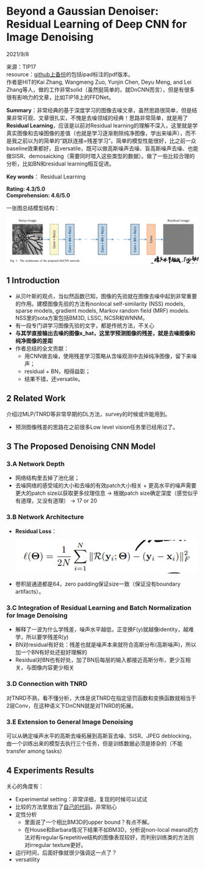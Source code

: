 # Beyond a Gaussian Denoiser: Residual Learning of Deep CNN for Image Denoising  

2021/9/8  

来源：TIP17  
resource：[github上备份](https://github.com/YouCaiJun98/YouCaiJun98.github.io/blob/master/articles/CV/Denoising/DnCNN.pdf)的包括ipad标注的pdf版本。  
作者是HIT的Kai Zhang, Wangmeng Zuo, Yunjin Chen, Deyu Meng, and Lei Zhang等人，做的工作非常solid（虽然挺简单的，就DnCNN而言），但是有很多很有影响力的文章，比如TIP18上的FFDNet。  

**Summary**：非常经典的基于深度学习的图像去噪文章，虽然思路很简单，但是结果非常可观、文章很扎实，不愧是去噪领域的经典！思路非常简单，就是用了**Residual Learning**，应该是以前对Residual learning的理解不深入，这里就是学真实图像和去噪图像的差值（也就是学习逐渐剔除纯净图像，学出来噪声），而不是我之前以为的简单的“跳跃连接=残差学习”。简单的模型性能很好，比之前一众baseline效果都好，且versatile，既可以做高斯噪声去噪、盲高斯噪声去噪、也能做SISR、demosaicking（需要同时喂入这些类型的数据）。做了一些比较合理的分析，比如BN和residual learning相互促进。    

**Key words**： Residual Learning  

**Rating: 4.3/5.0**  
**Comprehension: 4.6/5.0**  

一张图总结模型结构：  

![](https://raw.githubusercontent.com/YouCaiJun98/MyPicBed/main/imgs/202109080001.png)  

## 1 Introduction  
* 从贝叶斯的观点，当似然函数已知，图像的先验就在图像去噪中起到非常重要的作用。建模图像先验的方法有nonlocal self-similarity (NSS) models, sparse models, gradient models,  Markov random field (MRF) models. NSS里的sota方案包括BM3D, LSSC, NCSR和WNNM。  
* 有一段专门讲学习图像先验的文字，都是传统方法，不关心  
* **与其学直接输出去噪的图像x_hat，这里学预测图像的残差，就是去噪图像和纯净图像的差距**
* 作者总结的全文贡献：  
    * 用CNN做去噪，使用残差学习策略从含噪观测中去掉纯净图像，留下来噪声；  
    * residual + BN，相得益彰；  
    * 结果不错，还versatile。  

## 2 Related Work  
介绍过MLP/TNRD等非常早期的DL方法，survey的时候或许能用到。  
* 预测图像残差的思路在之前很多Low level vision任务里已经用过了。  

## 3 The Proposed Denoising CNN Model  
### 3.A Network Depth  
* 网络结构里去掉了池化层；  
* 去噪网络的感受域的大小和去噪的有效patch大小相关 + 更高水平的噪声需要更大的patch size以获取更多纹理信息 -> 根据patch size确定深度（感觉似乎有道理，又没有道理） -> 17 or 20  

### 3.B Network Architecture  
* **Residual Loss**：  

    ![](https://raw.githubusercontent.com/YouCaiJun98/MyPicBed/main/imgs/202109080002.png)  

* 卷积层通道都是64，zero padding保证size一致（保证没有boundary artifacts）。  

### 3.C Integration of Residual Learning and Batch Normalization for Image Denoising
* 解释了一波为什么学残差，噪声水平越低，正变换F(y)就越像identity，越难学，所以要学残差R(y)  
* BN对residual有好处：残差也就是噪声本来就符合高斯分布(高斯噪声)，所以加一个BN有好处还挺好理解的  
* Residual对BN也有好处，加了BN后每层的输入都接近高斯分布，更少互相关，与图像内容更少相关  

### 3.D Connection with TNRD  
对TNRD不熟，看不懂分析，大体是说TNRD在指定惩罚函数和变换函数就相当于2层Conv，在这种语义下DnCNN就是对TNRD的拓展。  

### 3.E Extension to General Image Denoising  
可以从确定噪声水平的高斯去噪拓展到高斯盲去噪、SISR、JPEG deblocking，由一个训练出来的模型去执行三个任务，但是训练数据必须是掺杂的（不能transfer among tasks）  

## 4 Experiments Results  
关心的角度有：  
* Experimental setting：非常详细，复现的时候可以试试  
* 比较的方法里放出了[自己的代码](https://github.com/cszn/DnCNN)，非常贴心  
* 定性分析  
    * 里面说了一个相比BM3D的upper bound？有点不解。  
    * 在House和Barbara情况下结果不如BM3D，分析说non-local means的方法对有regular与repetitive结构的图像表现较好，而判别训练类的方法则对irregular texture更好。  
* 运行时间，后面好像就很少强调这一点了？  
* versatility  

